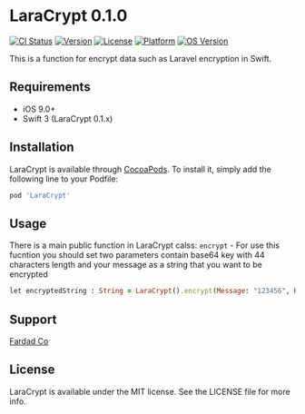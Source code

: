 # LaraCrypt 0.1.0

[![CI Status](http://img.shields.io/travis/developers@fardad.co/LaraCrypt.svg?style=flat)](https://travis-ci.org/developers@fardad.co/LaraCrypt)
[![Version](https://img.shields.io/cocoapods/v/LaraCrypt.svg?style=flat)](http://cocoapods.org/pods/LaraCrypt)
[![License](https://img.shields.io/cocoapods/l/LaraCrypt.svg?style=flat)](http://cocoapods.org/pods/LaraCrypt)
[![Platform](https://img.shields.io/cocoapods/p/LaraCrypt.svg?style=flat)](http://cocoapods.org/pods/LaraCrypt)
[![OS Version](https://img.shields.io/badge/made%20with-%3C3-orange.svg)](http://cocoapods.org/pods/LaraCrypt)

This is a function for encrypt data such as Laravel encryption in Swift.

## Requirements

- iOS 9.0+
- Swift 3 (LaraCrypt 0.1.x)

## Installation

LaraCrypt is available through [CocoaPods](http://cocoapods.org). 
To install it, simply add the following line to your Podfile:

```ruby
pod 'LaraCrypt'
```

## Usage

There is a main public function in LaraCrypt calss:
`encrypt` - For use this fucntion you should set two parameters contain base64 key with 44 characters length and your message as a string that you want to be encrypted  
```ruby
let encryptedString : String = LaraCrypt().encrypt(Message: "123456", Key: "u6KuXJLIUwEUl7noY8J8H1ffDRwLC/5gjaWW1qTQ3hE=")
```

## Support

[Fardad Co](http://fardad.co)

## License

LaraCrypt is available under the MIT license. See the LICENSE file for more info.
